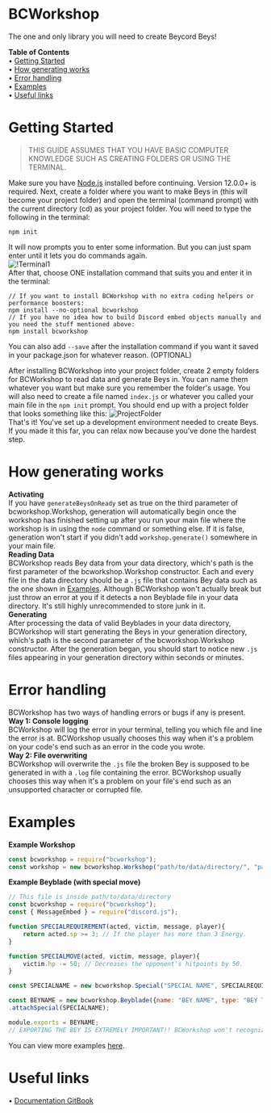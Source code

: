 BCWorkshop
==========
The one and only library you will need to create Beycord Beys!

**Table of Contents**  
 • [Getting Started](#getting-started)  
 • [How generating works](#how-generating-works)  
 • [Error handling](#error-handling)  
 • [Examples](#examples)  
 • [Useful links](#useful-links)

# Getting Started
> THIS GUIDE ASSUMES THAT YOU HAVE BASIC COMPUTER KNOWLEDGE SUCH AS CREATING FOLDERS OR USING THE TERMINAL.

Make sure you have [Node.js](https://nodejs.org/en/) installed before continuing. Version 12.0.0+ is required. Next, create a folder where you want to make Beys in (this will become your project folder) and open the terminal (command prompt) with the current directory (cd) as your project folder. You will need to type the following in the terminal:
```xl
npm init
```
It will now prompts you to enter some information. But you can just spam enter until it lets you do commands again.  
![!Terminal1](https://media.discordapp.net/attachments/671569234891112482/798071277394591815/unknown.png)  
After that, choose ONE installation command that suits you and enter it in the terminal:
```xl
// If you want to install BCWorkshop with no extra coding helpers or performance boosters:
npm install --no-optional bcworkshop
// If you have no idea how to build Discord embed objects manually and you need the stuff mentioned above:
npm install bcworkshop
```
You can also add ``--save`` after the installation command if you want it saved in your package.json for whatever reason. (OPTIONAL)

After installing BCWorkshop into your project folder, create 2 empty folders for BCWorkshop to read data and generate Beys in. You can name them whatever you want but make sure you remember the folder's usage. You will also need to create a file named `index.js` or whatever you called your main file in the `npm init` prompt. You should end up with a project folder that looks something like this:
![ProjectFolder](https://media.discordapp.net/attachments/692234599350140961/797386222623784990/unknown.png)  
That's it! You've set up a development environment needed to create Beys. If you made it this far, you can relax now because you've done the hardest step.

# How generating works
**Activating**  
If you have `generateBeysOnReady` set as true on the third parameter of bcworkshop.Workshop, generation will automatically begin once the workshop has finished setting up after you run your main file where the workshop is in using the `node` command or something else. If it is false, generation won't start if you didn't add `workshop.generate()` somewhere in your main file.  
**Reading Data**  
BCWorkshop reads Bey data from your data directory, which's path is the first parameter of the bcworkshop.Workshop constructor. Each and every file in the data directory should be a `.js` file that contains Bey data such as the one shown in [Examples](#examples). Although BCWorkshop won't actually break but just throw an error at you if it detects a non Beyblade file in your data directory. It's still highly unrecommended to store junk in it.  
**Generating**  
After processing the data of valid Beyblades in your data directory, BCWorkshop will start generating the Beys in your generation directory, which's path is the second parameter of the bcworkshop.Workshop constructor. After the generation began, you should start to notice new `.js` files appearing in your generation directory within seconds or minutes.  

# Error handling
BCWorkshop has two ways of handling errors or bugs if any is present.  
**Way 1: Console logging**  
BCWorkshop will log the error in your terminal, telling you which file and line the error is at. BCWorkshop usually chooses this way when it's a problem on your code's end such as an error in the code you wrote.  
**Way 2: File overwriting**  
BCWorkshop will overwrite the `.js` file the broken Bey is supposed to be generated in with a `.log` file containing the error. BCWorkshop usually chooses this way when it's a problem on your file's end such as an unsupported character or corrupted file.

# Examples
**Example Workshop**
```js
const bcworkshop = require("bcworkshop");
const workshop = new bcworkshop.Workshop("path/to/data/directory/", "path/to/generate/beys/in/", {generateBeysOnReady: true});
```
**Example Beyblade (with special move)**
```js
// This file is inside path/to/data/directory
const bcworkshop = require("bcworkshop");
const { MessageEmbed } = require("discord.js");

function SPECIALREQUIREMENT(acted, victim, message, player){
    return acted.sp >= 3; // If the player has more than 3 Energy.
}

function SPECIALMOVE(acted, victim, message, player){
    victim.hp -= 50; // Decreases the opponent's hitpoints by 50.
}

const SPECIALNAME = new bcworkshop.Special("SPECIAL NAME", SPECIALREQUIREMENT, SPECIALMOVE);

const BEYNAME = new bcworkshop.Beyblade({name: "BEY NAME", type: "BEY TYPE", imageLink: "BEY IMAGE LINK"})
.attachSpecial(SPECIALNAME);

module.exports = BEYNAME;
// EXPORTING THE BEY IS EXTREMELY IMPORTANT!! BCWorkshop won't recognize the Bey in the file if it isn't exported using [module.exports].
```
You can view more examples [here](https://github.com/SunSOG/bcworkshop/tree/dev/examples).

# Useful links
 • [Documentation GitBook](https://bcworkshop.overcold.cf)